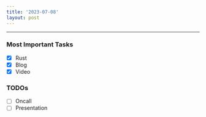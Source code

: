 ```yaml
---
title: '2023-07-08'
layout: post
---
```


---

### Most Important Tasks

- [x] Rust
- [x] Blog
- [x] Video

### TODOs

- [ ] Oncall
- [ ] Presentation
